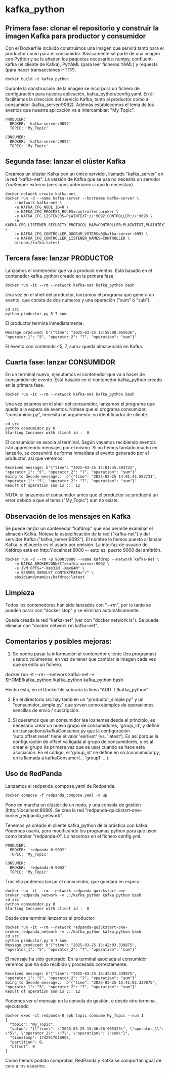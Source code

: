 # kafka_python
## Primera fase: clonar el repositorio y construir la imagen Kafka para productor y consumidor
Con el Dockerfile incluido construimos una imagen que servirá tanto para el productor como para el consumidor. Básicamente se parte de una imagen con Python y se le añaden los paquetes necesarios: numpy, confluent-kafka (el cliente de Kafka), PyYAML (para leer ficheros YAML) y requests (para hacer transacciones HTTP).

```shell
docker build -t kafka_python .
```

Durante la construcción de la imagen se incorpora un fichero de configuración para nuestra aplicación, kafka_python/config.yaml. En él facilitamos la dirección del servicio Kafka, tanto al productor como al consumidor (kafka_server:9092). Además establecemos el tema de los eventos que nuestra aplicación va a intercambiar: "My_Topic". 
```shell
PRODUCER:
  BROKER: 'kafka-server:9092'
  TOPIC: 'My_Topic'

CONSUMER:
  BROKER: 'kafka-server:9092'
  TOPIC: 'My_Topic'
``` 

## Segunda fase: lanzar el clúster Kafka 
Creamos un clúster Kafka con un único servidor, llamado "kafka_server" en la red "kafka-net". La versión de Kafka que se usa no necesita un servidor ZooKeeper externo (versiones anteriores sí que lo necesitan).

```shell
docker network create kafka-net
docker run -d --name kafka-server --hostname kafka-server \
    --network kafka-net \
    -e KAFKA_CFG_NODE_ID=0 \
    -e KAFKA_CFG_PROCESS_ROLES=controller,broker \
    -e KAFKA_CFG_LISTENERS=PLAINTEXT://:9092,CONTROLLER://:9093 \
    -e KAFKA_CFG_LISTENER_SECURITY_PROTOCOL_MAP=CONTROLLER:PLAINTEXT,PLAINTEXT:PLAINTEXT \
    -e KAFKA_CFG_CONTROLLER_QUORUM_VOTERS=0@kafka-server:9093 \
    -e KAFKA_CFG_CONTROLLER_LISTENER_NAMES=CONTROLLER \
    bitnami/kafka:latest
```

## Tercera fase: lanzar PRODUCTOR
Lanzamos el contenedor que va a producir eventos. Está basado en el contenedor kafka_python creado en la primera fase.

```shell
docker run -it --rm --network kafka-net kafka_python bash
```
Una vez en el shell del productor, lanzamos el programa que genera un evento, que consta de dos números y una operación ("sum" o "sub").

```shell
cd src
python productor.py 5 7 sum
```
El productor termina inmediatamente. 
```
Message produced: b'{"time": "2025-03-25 13:58:08.965636", "operator_1": "5", "operator_2": "7", "operation": "sum"}'
```
El evento con contenido <5, 7, sum> queda almacenado en Kafka.

## Cuarta fase: lanzar CONSUMIDOR
En un terminal nuevo, ejecutamos el contenedor que va a hacer de consumidor de evento. Está basado en el contenedor kafka_python creado en la primera fase.

```shell
docker run -it --rm --network kafka-net kafka_python bash
```
Una vez estamos en el shell del consumidor, lanzamos el programa que queda a la espera de eventos. Nótese que el programa consumidor, "consumidor.py", necesita un argumento: su identificador de cliente. 

```shell
cd src
python consumidor.py 0
Starting Consumer with client id :  0
```
El consumidor se asocia al terminal. Según vayamos recibiendo eventos irán apareciendo mensajes por el mismo. Si no hemos tardado mucho en lanzarlo, se consumirá de forma inmediata el evento generado por el productor, así que veremos:

```shell
Received message: b'{"time": "2025-03-25 14:01:45.593731", "operator_1": "5", "operator_2": "7", "operation": "sum"}'
Going to decode message::  b'{"time": "2025-03-25 14:01:45.593731", "operator_1": "5", "operator_2": "7", "operation": "sum"}'
Result of operation sum is ::: 12
```
NOTA: si lanzamos el consumidor antes que el productor se producirá un error debido a que el tema ("My_Topic") aún no existe. 

## Observación de los mensajes en Kafka
Se puede lanzar un contenedor "kafdrop" que nos permite examinar el almacén Kafka. Nótese la especificación de la red ("kafka-net") y del servidor Kafka ("kafka_server:9092"). El nombre lo hemos puesto al lanzar Kafka, y el puerto es el usado por omisión. La interfaz de usuario de Kafdrop está en http://localhost:9000 -- esto es, puerto 9000 del anfitrión. 

```shell
docker run -d --rm -p 9000:9000 --name kafdrop --network kafka-net \
    -e KAFKA_BROKERCONNECT=kafka-server:9092 \
    -e JVM_OPTS="-Xms32M -Xmx64M" \
    -e SERVER_SERVLET_CONTEXTPATH="/" \
    obsidiandynamics/kafdrop:latest
```
## Limpieza
Todos los contenedores han sido lanzados con "--rm", por lo tanto se pueden parar con "docker stop" y se eliminan automáticamente. 

Queda creada la red "kafka-net" (ver con "docker network ls"). Se puede eliminar con "docker network rm kafka-net". 

## Comentarios y posibles mejoras:

1. Se podría pasar la información al contenedor cliente (los programas) usando volúmenes, en vez de tener que cambiar la imagen cada vez que se edita un fichero.  

docker run -it --rm --network kafka-net -v $HOME/kafka_python:/kafka_python kafka_python bash

Hecho esto, en el Dockerfile sobraría la línea "ADD ./ /kafka_python"

2. En el directorio src hay también un "productor_simple.py" y un "consumidor_simple.py" que sirven como ejemplos de operaciones sencillas de envío / suscripción. 

3. Si queremos que un consumidor lea los temas desde el principio, es necesario crear un nuevo grupo de consumidores, 'group_id', y definir en transactions/kafkaConsumer.py que la configuración 'auto.offset.reset' tiene el valor 'earliest' (vs. 'latest'). Es así porque la configuración de offset va ligada al grupo de consumidores, y es al crear el grupo (la primera vez que se usa) cuando se hace esta asociación. En el código, el 'group_id' se define en src/consumidor.py, en la llamada a kafkaConsumer(... 'group1' ...).
 
## Uso de RedPanda
Lanzamos el redpanda_compose.yaml de Redpanda. 
```
docker compose -f redpanda_compose.yaml -d up
```
Pone en marcha un clúster de un nodo, y una consola de gestión (http://localhost:8080). Se crea la red "redpanda-quickstart-one-broker_redpanda_network".

Tenemos ya creado el cliente kafka_python de la práctica con kafka. Podemos usarlo, pero modificando los programas python para que usen como broker "redpanda-0". Lo hacemos en el fichero config.yml. 
```
PRODUCER:
  BROKER: 'redpanda-0:9092'
  TOPIC: 'My_Topic'

CONSUMER:
  BROKER: 'redpanda-0:9092'
  TOPIC: 'My_Topic'
```

Tras ello podemos lanzar el consumidor, que quedará en espera:
```
docker run -it --rm --network redpanda-quickstart-one-broker_redpanda_network -v .:/kafka_python kafka_python bash
cd src
python consumidor.py 0
Starting Consumer with client id :  0
```
Desde otra terminal lanzamos el productor:

```
docker run -it --rm --network redpanda-quickstart-one-broker_redpanda_network -v .:/kafka_python kafka_python bash
cd src
python productor.py 5 7 sum
Message produced: b'{"time": "2025-03-25 15:42:03.339875", "operator_1": "5", "operator_2": "7", "operation": "sum"}'
``` 
El mensaje ha sido generado. En la terminal asociada al consumidor veremos que ha sido recibido y procesado correctamente:
```
Received message: b'{"time": "2025-03-25 15:42:03.339875", "operator_1": "5", "operator_2": "7", "operation": "sum"}'
Going to decode message::  b'{"time": "2025-03-25 15:42:03.339875", "operator_1": "5", "operator_2": "7", "operation": "sum"}'
Result of operation sum is ::: 12
```
Podemos ver el mensaje en la consola de gestión, o desde otro terminal, ejecutando

```
docker exec -it redpanda-0 rpk topic consume My_Topic --num 1
{
  "topic": "My_Topic",
  "value": "{\"time\": \"2025-03-25 15:36:56.905323\", \"operator_1\": \"5\", \"operator_2\": \"7\", \"operation\": \"sum\"}",
  "timestamp": 1742917016905,
  "partition": 0,
  "offset": 0
}
```
Como hemos podido comprobar, RedPanda y Kafka se comportan igual de cara a los usuarios. 